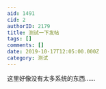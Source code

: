 ```yaml
---
aid: 1491
cid: 2
authorID: 2179
title: 测试一下发帖
tags: []
comments: []
date: 2019-10-17T12:05:00.000Z
category: 测试
---
```


这里好像没有太多系统的东西……
